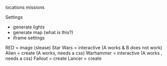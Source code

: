 locations
missions


Settings
  - generate lights
  - generate map (what is this?)
  - iframe settings
  
  
RED = image (slease)
Star Wars = interactive (A works & B does not work)
Alien = create (A works, needs a css)
Warhammer = interactive (A works , needs a css)
Fallout = create
Lancer = create



